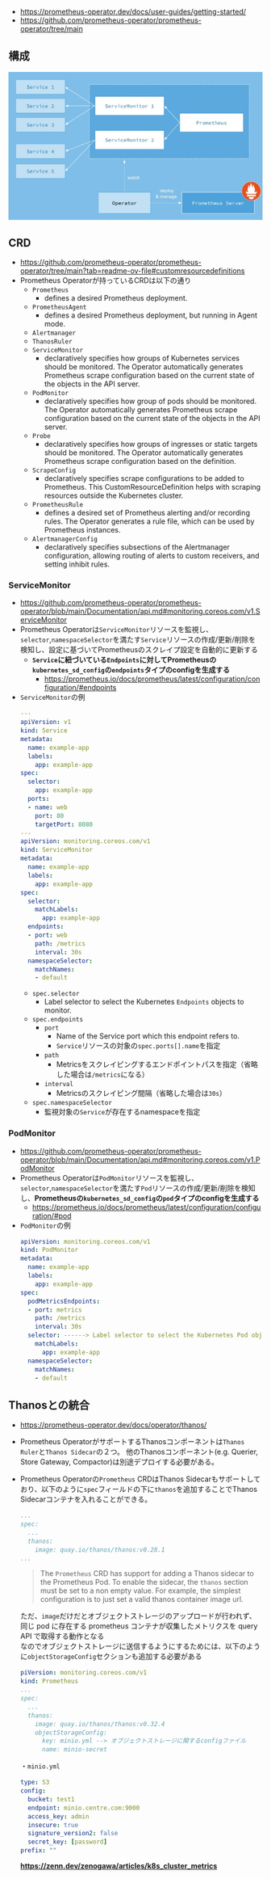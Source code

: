 - https://prometheus-operator.dev/docs/user-guides/getting-started/
- https://github.com/prometheus-operator/prometheus-operator/tree/main

## 構成
![](./image/Prometheus%20Operator.jpg)

## CRD
- https://github.com/prometheus-operator/prometheus-operator/tree/main?tab=readme-ov-file#customresourcedefinitions
- Prometheus Operatorが持っているCRDは以下の通り
  - `Prometheus`
    - defines a desired Prometheus deployment.
  - `PrometheusAgent`
    - defines a desired Prometheus deployment, but running in Agent mode.
  - `Alertmanager`
  - `ThanosRuler`
  - `ServiceMonitor`
    - declaratively specifies how groups of Kubernetes services should be monitored. The Operator automatically generates Prometheus scrape configuration based on the current state of the objects in the API server.
  - `PodMonitor`
    - declaratively specifies how group of pods should be monitored. The Operator automatically generates Prometheus scrape configuration based on the current state of the objects in the API server.
  - `Probe`
    - declaratively specifies how groups of ingresses or static targets should be monitored. The Operator automatically generates Prometheus scrape configuration based on the definition.
  - `ScrapeConfig`
    - declaratively specifies scrape configurations to be added to Prometheus. This CustomResourceDefinition helps with scraping resources outside the Kubernetes cluster.
  - `PrometheusRule`
    - defines a desired set of Prometheus alerting and/or recording rules. The Operator generates a rule file, which can be used by Prometheus instances.
  - `AlertmanagerConfig`
    - declaratively specifies subsections of the Alertmanager configuration, allowing routing of alerts to custom receivers, and setting inhibit rules.

### ServiceMonitor
- https://github.com/prometheus-operator/prometheus-operator/blob/main/Documentation/api.md#monitoring.coreos.com/v1.ServiceMonitor
- Prometheus Operatorは`ServiceMonitor`リソースを監視し、`selector`,`namespaceSelector`を満たす`Service`リソースの作成/更新/削除を検知し、設定に基づいてPrometheusのスクレイプ設定を自動的に更新する
  - **`Service`に紐づいている`Endpoints`に対してPrometheusの`kubernetes_sd_config`の`endpoints`タイプのconfigを生成する**
    - https://prometheus.io/docs/prometheus/latest/configuration/configuration/#endpoints
- `ServiceMonitor`の例
  ```yaml
  ---
  apiVersion: v1
  kind: Service
  metadata:
    name: example-app
    labels:
      app: example-app
  spec:
    selector:
      app: example-app
    ports:
    - name: web
      port: 80
      targetPort: 8080  
  ---
  apiVersion: monitoring.coreos.com/v1
  kind: ServiceMonitor
  metadata:
    name: example-app
    labels:
      app: example-app
  spec:
    selector:
      matchLabels:
        app: example-app
    endpoints:
    - port: web
      path: /metrics
      interval: 30s
    namespaceSelector:
      matchNames:
      - default
  ```
  - `spec.selector`
    - Label selector to select the Kubernetes `Endpoints` objects to monitor.
  - `spec.endpoints`
    - `port`
      - Name of the Service port which this endpoint refers to.
      - `Service`リソースの対象の`spec.ports[].name`を指定
    - `path`
      - Metricsをスクレイピングするエンドポイントパスを指定（省略した場合は`/metrics`になる）
    - `interval`
      - Metricsのスクレイピング間隔（省略した場合は`30s`）
  - `spec.namespaceSelector`
    - 監視対象の`Service`が存在するnamespaceを指定

### PodMonitor
- https://github.com/prometheus-operator/prometheus-operator/blob/main/Documentation/api.md#monitoring.coreos.com/v1.PodMonitor
- Prometheus Operatorは`PodMonitor`リソースを監視し、`selector`,`namespaceSelector`を満たす`Pod`リソースの作成/更新/削除を検知し、**Prometheusの`kubernetes_sd_config`の`pod`タイプのconfigを生成する**
  - https://prometheus.io/docs/prometheus/latest/configuration/configuration/#pod
- `PodMonitor`の例
  ```yaml
  apiVersion: monitoring.coreos.com/v1
  kind: PodMonitor
  metadata:
    name: example-app
    labels:
      app: example-app
  spec:
    podMetricsEndpoints:
    - port: metrics
      path: /metrics
      interval: 30s
    selector: ------> Label selector to select the Kubernetes Pod objects.
      matchLabels:
        app: example-app
    namespaceSelector:
      matchNames:
      - default
  ```

## Thanosとの統合
- https://prometheus-operator.dev/docs/operator/thanos/
- Prometheus OperatorがサポートするThanosコンポーネントは`Thanos Ruler`と`Thanos Sidecar`の２つ。
  他のThanosコンポーネント(e.g. Querier, Store Gateway, Compactor)は別途デプロイする必要がある。
- Prometheus Operatorの`Prometheus` CRDはThanos Sidecarもサポートしており、以下のように`spec`フィールドの下に`thanos`を追加することでThanos Sidecarコンテナを入れることができる。  
  ```yaml
  ...
  spec:
    ...
    thanos:
      image: quay.io/thanos/thanos:v0.28.1
  ...
  ```
  > The `Prometheus` CRD has support for adding a Thanos sidecar to the Prometheus Pod. To enable the sidecar, the `thanos` section must be set to a non empty value. For example, the simplest configuration is to just set a valid thanos container image url.

  ただ、`image`だけだとオブジェクトストレージのアップロードが行われず、同じ pod に存在する prometheus コンテナが収集したメトリクスを query API で取得する動作となる  
  なのでオブジェクトストレージに送信するようにするためには、以下のように`objectStorageConfig`セクションも追加する必要がある  
  ```yaml
  piVersion: monitoring.coreos.com/v1
  kind: Prometheus
  ...
  spec:
    ...
    thanos:
      image: quay.io/thanos/thanos:v0.32.4
      objectStorageConfig:
        key: minio.yml --> オブジェクトストレージに関するconfigファイル
        name: minio-secret
  ```  
  ・`minio.yml`  
  ```yaml
  type: S3
  config:
    bucket: test1
    endpoint: minio.centre.com:9000
    access_key: admin
    insecure: true
    signature_version2: false
    secret_key: [password]
  prefix: ""
  ```
  **https://zenn.dev/zenogawa/articles/k8s_cluster_metrics**
